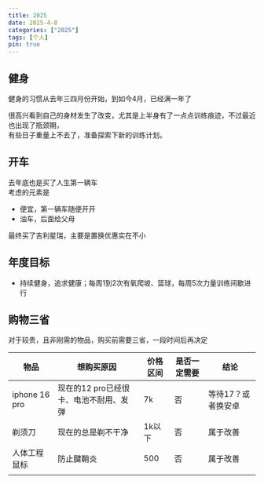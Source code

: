 ```yaml
---
title: 2025
date: 2025-4-8
categories: ["2025"]
tags: [个人]
pin: true
---
```


## 健身
健身的习惯从去年三四月份开始，到如今4月，已经满一年了

很高兴看到自己的身材发生了改变，尤其是上半身有了一点点训练痕迹，不过最近也出现了瓶颈期，  
有些日子重量上不去了，准备探索下新的训练计划。

## 开车
去年底也是买了人生第一辆车  
考虑的元素是
- 便宜，第一辆车随便开开
- 油车，后面给父母

最终买了吉利星瑞，主要是置换优惠实在不小

## 年度目标
- 持续健身，追求健康；每周1到2次有氧爬坡、篮球，每周5次力量训练间歇进行


## 购物三省
对于较贵，且非刚需的物品，购买前需要三省，一段时间后再决定

| 物品            | 想购买原因                  | 价格区间 | 是否一定需要 | 结论         |
| ------------- | ---------------------- | ---- | ------ | ---------- |
| iphone 16 pro | 现在的12 pro已经很卡、电池不耐用、发弹 | 7k   | 否      | 等待17？或者换安卓 |
| 剃须刀           | 现在的总是剃不干净              | 1k以下 | 否      | 属于改善       |
| 人体工程鼠标        | 防止腱鞘炎                  | 500  | 否      | 属于改善       |
|               |                        |      |        |            |

